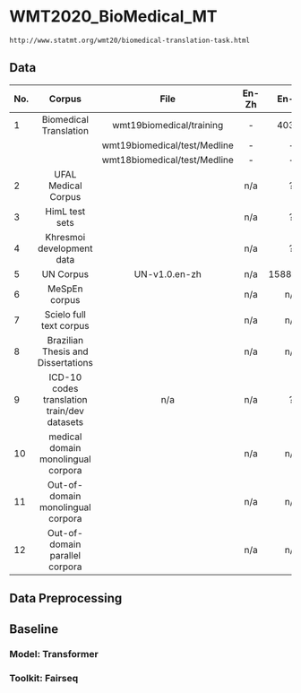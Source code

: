 # WMT2020_BioMedical_MT 
	http://www.statmt.org/wmt20/biomedical-translation-task.html

## Data

| No. | Corpus                             | File                          | En-Zh  | En-De | En |
| --- | :---:                              | :---:                         | :---: | :---: | :---:  |
| 1   | Biomedical Translation             | wmt19biomedical/training      | -     | 40398 | - |
|     |                                    | wmt19biomedical/test/Medline  | -     | -     | - |
|     |                                    | wmt18biomedical/test/Medline  | -     | -     | - |
| 2   | UFAL Medical Corpus                |                               | n/a | ?   | ? |
| 3   | HimL test sets                     |                               | n/a | ?   | ? |
| 4   | Khresmoi development data          |                               | n/a | ?   | ? |
| 5   | UN Corpus                          | UN-v1.0.en-zh                 | n/a | 15886041 | n/a |
| 6   | MeSpEn corpus                      |                 | n/a | n/a | ? |
| 7   | Scielo full text corpus            |                 | n/a | n/a | ? |
| 8   | Brazilian Thesis and Dissertations |                 | n/a | n/a | ? |
| 9   | ICD-10 codes translation train/dev datasets | n/a | n/a | ? |
| 10  | medical domain monolingual corpora |                 | n/a | n/a | n/a |
| 11  | Out-of-domain monolingual corpora  |                 | n/a | n/a | n/a |
| 12  | Out-of-domain parallel corpora     |                 | n/a | n/a | ? |

## Data Preprocessing
 

## Baseline
### Model:    Transformer
### Toolkit:  Fairseq




